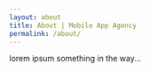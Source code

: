 ```yaml
---
layout: about
title: About | Mobile App Agency
permalink: /about/
---
```


lorem ipsum something in the way...